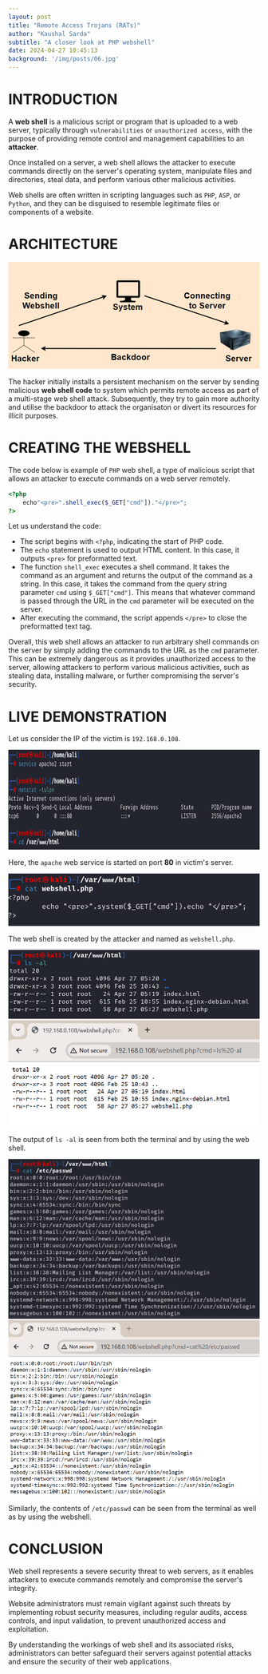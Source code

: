 ```yaml
---
layout: post
title: "Remote Access Trojans (RATs)"
author: "Kaushal Sarda"
subtitle: "A closer look at PHP webshell"
date: 2024-04-27 10:45:13
background: '/img/posts/06.jpg'
---
```


# INTRODUCTION

A **web shell** is a malicious script or program that is uploaded to a web server, typically through `vulnerabilities` or `unauthorized access`, with the purpose of providing remote control and management capabilities to an **attacker**. 

Once installed on a server, a web shell allows the attacker to execute commands directly on the server's operating system, manipulate files and directories, steal data, and perform various other malicious activities. 

Web shells are often written in scripting languages such as `PHP`, `ASP`, or `Python`, and they can be disguised to resemble legitimate files or components of a website.

# ARCHITECTURE

![Architecture diagram](/img/blog-1/blog-7.png)

The hacker initially installs a persistent mechanism on the server by sending malicious **web shell code** to system which permits remote access as part of a multi-stage web shell attack. Subsequently, they try to gain more authority and utilise the backdoor to attack the organisaton or divert its resources for illicit purposes.

# CREATING THE WEBSHELL

The code below is example of `PHP` web shell, a type of malicious script that allows an attacker to execute commands on a web server remotely.

```php
<?php 
	echo"<pre>".shell_exec($_GET["cmd"])."</pre>"; 
?>
```

Let us understand the code:

- The script begins with `<?php`, indicating the start of PHP code.
- The `echo` statement is used to output HTML content. In this case, it outputs `<pre>` for preformatted text.
- The function `shell_exec` executes a shell command. It takes the command as an argument and returns the output of the command as a string. In this case, it takes the command from the query string parameter `cmd` using `$_GET["cmd"]`. This means that whatever command is passed through the URL in the `cmd` parameter will be executed on the server.
- After executing the command, the script appends `</pre>` to close the preformatted text tag.

Overall, this web shell allows an attacker to run arbitrary shell commands on the server by simply adding the commands to the URL as the `cmd` parameter. This can be extremely dangerous as it provides unauthorized access to the server, allowing attackers to perform various malicious activities, such as stealing data, installing malware, or further compromising the server's security.

# LIVE DEMONSTRATION

Let us consider the IP of the victim is `192.168.0.108`.

<img src="/img/blog-1/blog-1.png" style="width: 850px; height: 200px;" class="img-fluid mx-auto d-block" >

Here, the `apache` web service is started on port **80** in victim's server.

<img src="/img/blog-1/blog-2.png" class="img-fluid mx-auto d-block" >

The web shell is created by the attacker and named as `webshell.php`.

<img src="/img/blog-1/blog-3.png" class="img-fluid mx-auto d-block" >

<img src="/img/blog-1/blog-4.png" class="img-fluid mx-auto d-block" >

The output of `ls -al` is seen from both the terminal and by using the web shell.

<img src="/img/blog-1/blog-5.png" class="img-fluid mx-auto d-block" >

<img src="/img/blog-1/blog-6.png" class="img-fluid mx-auto d-block" >

Similarly, the contents of `/etc/passwd` can be seen from the terminal as well as by using the webshell.

# CONCLUSION

Web shell represents a severe security threat to web servers, as it enables attackers to execute commands remotely and compromise the server's integrity. 

Website administrators must remain vigilant against such threats by implementing robust security measures, including regular audits, access controls, and input validation, to prevent unauthorized access and exploitation. 

By understanding the workings of web shell and its associated risks, administrators can better safeguard their servers against potential attacks and ensure the security of their web applications.